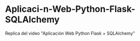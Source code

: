 # Aplicaci-n-Web-Python-Flask-SQLAlchemy
Replica del video "Aplicación Web Python Flask + SQLAlchemy"

